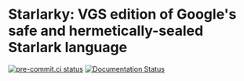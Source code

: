 # Starlarky: VGS edition of Google's safe and hermetically-sealed Starlark language


[![pre-commit.ci status](https://results.pre-commit.ci/badge/github/pre-commit/pre-commit.com/master.svg)](https://results.pre-commit.ci/latest/github/verygoodsecurity/starlarky/master)
[![Documentation Status](https://readthedocs.org/projects/starlarky-devel/badge/?version=latest)](https://starlarky-devel.readthedocs.io/en/latest/?badge=latest)
